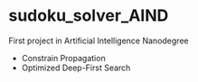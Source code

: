 # sudoku_solver_AIND
First project in Artificial Intelligence Nanodegree
- Constrain Propagation
- Optimized Deep-First Search 
